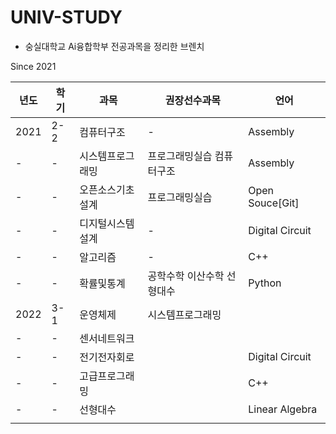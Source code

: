 # UNIV-STUDY

* 숭실대학교 Ai융합학부 전공과목을 정리한 브렌치

Since 2021

|년도|학기|과목|권장선수과목|언어|
|-|-|-|-|-|
|2021|2-2|컴퓨터구조|-|Assembly|
|-|-|시스템프로그래밍|프로그래밍실습 컴퓨터구조|Assembly|
|-|-|오픈소스기초설계|프로그래밍실습|Open Souce[Git]|
|-|-|디지털시스템설계|-|Digital Circuit|
|-|-|알고리즘|-|C++|
|-|-|확률및통계|공학수학 이산수학 선형대수|Python|
|2022|3-1|운영체제|시스템프로그래밍||
|-|-|센서네트워크|||
|-|-|전기전자회로||Digital Circuit|
|-|-|고급프로그래밍||C++|
|-|-|선형대수||Linear Algebra|
|||||